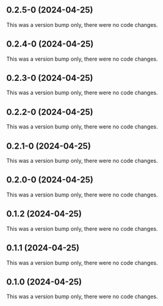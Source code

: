 ## 0.2.5-0 (2024-04-25)

This was a version bump only, there were no code changes.

## 0.2.4-0 (2024-04-25)

This was a version bump only, there were no code changes.

## 0.2.3-0 (2024-04-25)

This was a version bump only, there were no code changes.

## 0.2.2-0 (2024-04-25)

This was a version bump only, there were no code changes.

## 0.2.1-0 (2024-04-25)

This was a version bump only, there were no code changes.

## 0.2.0-0 (2024-04-25)

This was a version bump only, there were no code changes.

## 0.1.2 (2024-04-25)

This was a version bump only, there were no code changes.

## 0.1.1 (2024-04-25)

This was a version bump only, there were no code changes.

## 0.1.0 (2024-04-25)

This was a version bump only, there were no code changes.

